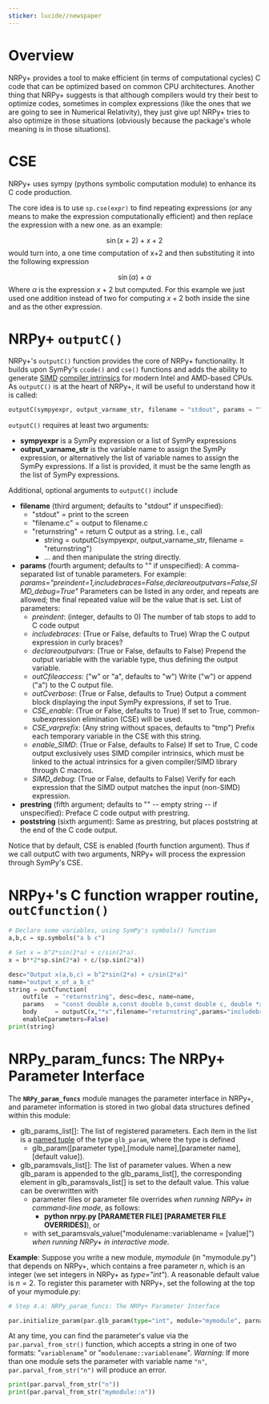 ```yaml
---
sticker: lucide//newspaper
---
```

# Overview

NRPy+ provides a tool to make efficient (in terms of computational cycles) C code that can be optimized based on common CPU architectures. Another thing that NRPy+ suggests is that although compilers would try their best to optimize codes, sometimes in complex expressions (like the ones that we are going to see in Numerical Relativity), they just give up! NRPy+ tries to also optimize in those situations (obviously because the package's whole meaning is in those situations).

# CSE
NRPy+ uses sympy (pythons symbolic computation module) to enhance its C code production. 

The core idea is to use `sp.cse(expr)` to find repeating expressions (or any means to make the expression computationally efficient) and then replace the expression with a new one. as an example: 

$$
\sin(x +2)+ x +2
$$
would turn into, a one time computation of x+2 and then substituting it into the following expression

$$
\sin(\alpha)+\alpha
$$
Where $\alpha$ is the expression $x+2$ but computed. For this example we just used one addition instead of two for computing $x+2$ both inside the sine and as the other expression.

# NRPy+ `outputC()`

NRPy+'s `outputC()` function provides the core of NRPy+ functionality. It builds upon SymPy's `ccode()` and `cse()` functions and adds the ability to generate [SIMD](https://en.wikipedia.org/wiki/SIMD) [compiler intrinsics](https://software.intel.com/sites/landingpage/IntrinsicsGuide/) for modern Intel and AMD-based CPUs. 
As `outputC()` is at the heart of NRPy+, it will be useful to understand how it is called:

```python
outputC(sympyexpr, output_varname_str, filename = "stdout", params = "", prestring = "", poststring = "")
```

`outputC()` requires at least two arguments: 
+ **sympyexpr** is a SymPy expression or a list of SymPy expressions
+ **output_varname_str** is the variable name to assign the SymPy expression, or alternatively the list of variable names to assign the SymPy expressions. If a list is provided, it must be the same length as the list of SymPy expressions.

Additional, optional arguments to `outputC()` include
+ **filename** (third argument; defaults to "stdout" if unspecified): 
     + "stdout" = print to the screen
     + "filename.c" = output to filename.c
     + "returnstring" = return C output as a string. I.e., call 
         + string = outputC(sympyexpr, output_varname_str, filename = "returnstring")
         + ... and then manipulate the string directly.
+ **params** (fourth argument; defaults to "" if unspecified): A comma-separated list of tunable parameters. For example: *params="preindent=1,includebraces=False,declareoutputvars=False,SIMD_debug=True"* Parameters can be listed in any order, and repeats are allowed; the final repeated value will be the value that is set. List of parameters:
    + *preindent*: (integer, defaults to 0) The number of tab stops to add to C code output
    + *includebraces*: (True or False, defaults to True) Wrap the C output expression in curly braces?
    + *declareoutputvars*: (True or False, defaults to False) Prepend the output variable with the variable type, thus defining the output variable.
    + *outCfileaccess*: ("w" or "a", defaults to "w") Write ("w") or append ("a") to the C output file.
    + *outCverbose*: (True or False, defaults to True) Output a comment block displaying the input SymPy expressions, if set to True.
    + *CSE_enable*: (True or False, defaults to True) If set to True, common-subexpression elimination (CSE) will be used.
    + *CSE_varprefix*: (Any string without spaces, defaults to "tmp") Prefix each temporary variable in the CSE with this string.
    + *enable_SIMD*: (True or False, defaults to False) If set to True, C code output exclusively uses SIMD compiler intrinsics, which must be linked to the actual intrinsics for a given compiler/SIMD library through C macros.
    + *SIMD_debug*: (True or False, defaults to False) Verify for each expression that the SIMD output matches the input (non-SIMD) expression.
+ **prestring** (fifth argument; defaults to "" -- empty string -- if unspecified): Preface C code output with prestring.
+ **poststring** (sixth argument): Same as prestring, but places poststring at the end of the C code output.

Notice that by default, CSE is enabled (fourth function argument). Thus if we call outputC with two arguments, NRPy+ will process the expression through SymPy's CSE.

# NRPy+'s C function wrapper routine, `outCfunction()`

```python
# Declare some variables, using SymPy's symbols() function
a,b,c = sp.symbols("a b c")

# Set x = b^2*sin(2*a) + c/sin(2*a).
x = b**2*sp.sin(2*a) + c/(sp.sin(2*a))

desc="Output x(a,b,c) = b^2*sin(2*a) + c/sin(2*a)"
name="output_x_of_a_b_c"
string = outCfunction(
    outfile  = "returnstring", desc=desc, name=name,
    params   = "const double a,const double b,const double c, double *x",
    body     = outputC(x,"*x",filename="returnstring",params="includebraces=False,preindent=1"),
    enableCparameters=False)
print(string)
```

# NRPy_param_funcs: The NRPy+ Parameter Interface 


The **`NRPy_param_funcs`** module manages the parameter interface in NRPy+, and parameter information is stored in two global data structures defined within this module:

* glb_params_list\[\]: The list of registered parameters. Each item in the list is a [named tuple](https://docs.python.org/2/library/collections.html#collections.namedtuple) of the type `glb_param`, where the type is defined
    * glb_param(\[parameter type\],\[module name\],\[parameter name\],\[default value\]).
* glb_paramsvals_list\[\]: The list of parameter values. When a new glb_param is appended to the glb_params_list\[\], the corresponding element in glb_paramsvals_list\[\] is set to the default value. This value can be overwritten with
    * parameter files or parameter file overrides *when running NRPy+ in command-line mode*, as follows:
        * **python nrpy.py \[PARAMETER FILE\] \[PARAMETER FILE OVERRIDES\]**), or
    * with set_paramsvals_value("modulename::variablename = \[value\]") *when running NRPy+ in interactive mode*.

**Example**: Suppose you write a new module, *mymodule* (in "mymodule.py") that depends on NRPy+, which contains a free parameter $n$, which is an integer (we set integers in NRPy+ as *type="int"*). A reasonable default value is $n=2$. To register this parameter with NRPy+, set the following at the top of your mymodule.py:

```python
# Step 4.a: NRPy_param_funcs: The NRPy+ Parameter Interface

par.initialize_param(par.glb_param(type="int", module="mymodule", parname="n", defaultval=2))
```

At any time, you can find the parameter's value via the `par.parval_from_str()` function, which accepts a string in one of two formats: "`variablename`" or "`modulename::variablename`". *Warning*: If more than one module sets the parameter with variable name `"n"`, `par.parval_from_str("n")` will produce an error.

```python
print(par.parval_from_str("n"))
print(par.parval_from_str("mymodule::n"))
```